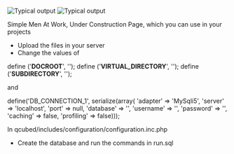 ![Typical output](https://raw.github.com/uniquerockrz/rockstarter/master/screen1.png)
![Typical output](https://raw.github.com/uniquerockrz/rockstarter/master/screen2.png)

Simple Men At Work, Under Construction Page, which you can use in your projects

* Upload the files in your server
* Change the values of 

define ('__DOCROOT__', '');
			define ('__VIRTUAL_DIRECTORY__', '');
			define ('__SUBDIRECTORY__', '');

and

define('DB_CONNECTION_1', serialize(array(
				'adapter' => 'MySqli5',
				'server' => 'localhost',
				'port' => null,
				'database' => '',
				'username' => '',
				'password' => '',
				'caching' => false,
				'profiling' => false)));

In qcubed/includes/configuration/configuration.inc.php

* Create the database and run the commands in run.sql
